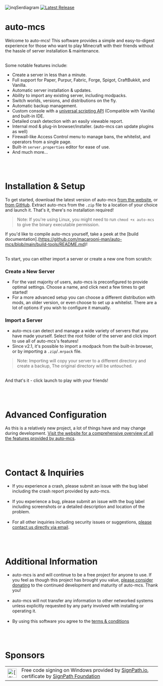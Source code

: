 ![inqSerdiagram](https://github.com/macarooni-man/auto-mcs/blob/main/other/github-banner-cropped.png?raw=true)
[![Latest Release](https://img.shields.io/github/v/release/macarooni-man/auto-mcs)](https://www.auto-mcs.com)
# auto-mcs
Welcome to auto-mcs! This software provides a simple and easy-to-digest experience for those who want to play Minecraft with their friends without the hassle of server installation & maintenance.
<br><br>

Some notable features include:
 - Create a server in less than a minute.
 - Full support for Paper, Purpur, Fabric, Forge, Spigot, CraftBukkit, and Vanilla.
 - Automatic server installation & updates.
 - Ability to import any existing server, including modpacks.
 - Switch worlds, versions, and distributions on the fly.
 - Automatic backup management.
 - Custom console with a [universal scripting API](https://auto-mcs.com/guides/amscript) (Compatible with Vanilla) and built-in IDE.
 - Detailed crash detection with an easily viewable report.
 - Internal mod & plug-in browser/installer. (auto-mcs can update plugins as well)
 - Firewall-like Access Control menu to manage bans, the whitelist, and operators from a single page.
 - Built-in `server.properties` editor for ease of use.
 - And much more...

<br><br>
# Installation & Setup
To get started, download the latest version of auto-mcs [from the website](https://www.auto-mcs.com/download), or [from GitHub](https://github.com/macarooni-man/auto-mcs/releases/latest). Extract auto-mcs from the `.zip` file to a location of your choice and launch it. That's it, there's no installation required!
> Note:  If you're using Linux, you might need to run `chmod +x auto-mcs` to give the binary executable permission.

If you'd like to compile auto-mcs yourself, take a peek at the [build documentation].(https://github.com/macarooni-man/auto-mcs/blob/main/build-tools/README.md)!

<br>
To start, you can either import a server or create a new one from scratch:

### Create a New Server
- For the vast majority of users, auto-mcs is preconfigured to provide optimal settings. Choose a name, and click next a few times to get started!
- For a more advanced setup you can choose a different distribution with mods, an older version, or even choose to set up a whitelist. There are a lot of options if you wish to configure it manually.

### Import a Server
- auto-mcs can detect and manage a wide variety of servers that you have made yourself. Select the root folder of the server and click import to use all of auto-mcs's features!
- Since v2.1, it's possible to import a modpack from the built-in browser, or by importing a `.zip`/`.mrpack` file. 
> Note: Importing will copy your server to a different directory and create a backup, The original directory will be untouched.

<br>
And that's it - click launch to play with your friends!

<br><br>

# Advanced Configuration
As this is a relatively new project, a lot of things have and may change during development. [Visit the website for a comprehensive overview of all the features provided by auto-mcs](https://www.auto-mcs.com/guides).


<br><br>

# Contact & Inquiries
- If you experience a crash, please submit an issue with the bug label including the crash report provided by auto-mcs.
<br><br>
- If you experience a bug, please submit an issue with the bug label including screenshots or a detailed description and location of the problem.
<br><br>
- For all other inquiries including security issues or suggestions, [please contact us directly via email](mailto:help@auto-mcs.com?subject=Inquiry%20-%20).

<br><br>

# Additional Information
- auto-mcs is and will continue to be a free project for anyone to use. If you feel as though this project has brought you value, [please consider donating](https://github.com/sponsors/macarooni-man) to the continued development and maturity of auto-mcs. Thank you!
<br><br>
- auto-mcs will not transfer any information to other networked systems unless explicitly requested by any party involved with installing or operating it.
<br><br>
- By using this software you agree to the [terms & conditions](https://www.auto-mcs.com/terms-and-conditions)

<br><br>

# Sponsors
<table>
 <tbody>
  <tr>
   <td align="center"><img alt="[SignPath]" src="https://avatars.githubusercontent.com/u/34448643" height="30"/></td>
   <td>Free code signing on Windows provided by <a href="https://signpath.io/">SignPath.io</a>, certificate by <a href="https://signpath.org/">SignPath Foundation</a></td>
  </tr>
 </tbody>
</table>
